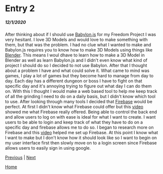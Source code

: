 # Entry 2
##### 12/1/2020

After thinking about if I should use [Babylon.js](https://www.babylonjs.com/) for my Freedom Project I was very hesitant. 
I love 3D Models and would love to make something with them, but that was the problem.
I had no clue what I wanted to make and Babylon.js requires you to know how to make 3D Models using things like [Blender](https://www.blender.org/).
This means I woul dhave to learn how to make a 3D Model in Blender as well as learn Babylon.js and I didn't even know what kind of project I should do so I decided to not use Babylon.
After that I thought about a problem I have and what could solve it. What came to mind was games, I play a lot of games but they become hard to manage from day to day.
Each day has a different dungeon or boss I have to fight on that specific day and it's annoying trying to figure out what day I can do them on.
With this I thought I would make a web based tool to help me keep track of all the grinding I need to do on a daily basis, but I didn't know which tool to use. 
After looking through many tools I decided that [Firebase](https://firebase.google.com/) would be perfect. At first I didn't know what Firebase could offer but this [video](https://www.youtube.com/watch?v=9kRgVxULbag) showed me what Firebase really offered.
Being able to control the back end and allow users to log on with ease is ideal for what I want to create. 
I want users to be able to login and keep track of what they have to do on a specific day and firebase allows me to do so.
I began to research more on Firebase and this [video](https://www.youtube.com/watch?v=-UOkri_WNWQ) helped me set up Firebase.
At this point I know what I want to make but I don't know how it should look like so I want to begin on my user interface first then slowly move on to a login screen since Firebase allows users to easily sign in using google.

[Previous](entry01.md) | [Next](entry03.md)

[Home](../README.md)
